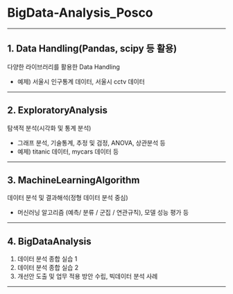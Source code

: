 # BigData-Analysis_Posco
---
## 1. Data Handling(Pandas, scipy 등 활용)
다양한 라이브러리를 활용한 Data Handling
- 예제) 서울시 인구통계 데이터, 서울시 cctv 데이터
---
## 2. ExploratoryAnalysis
탐색적 분석(시각화 및 통계 분석)
- 그래프 분석, 기술통계, 추정 및 검정, ANOVA, 상관분석 등
- 예제) titanic 데이터, mycars 데이터 등
---
## 3. MachineLearningAlgorithm
데이터 분석 및 결과해석(정형 데이터 분석 중심)
- 머신러닝 알고리즘 (예측/ 분류 / 군집 / 연관규칙), 모델 성능 평가 등
---
## 4. BigDataAnalysis
1. 데이터 분석 종합 실습 1
2. 데이터 분석 종합 실습 2
3. 개선안 도출 및 업무 적용 방안 수립, 빅데이터 분석 사례
---
